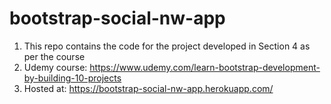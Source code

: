 # bootstrap-social-nw-app

1. This repo contains the code for the project developed in Section 4 as per the course
2. Udemy course: https://www.udemy.com/learn-bootstrap-development-by-building-10-projects
3. Hosted at: https://bootstrap-social-nw-app.herokuapp.com/
